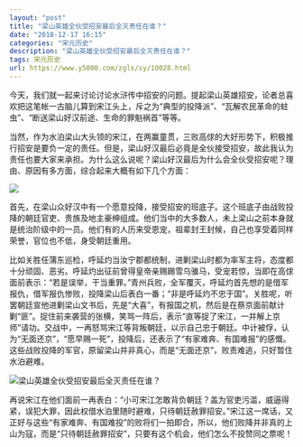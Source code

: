 ```yaml
---
layout: "post"
title: "梁山英雄全伙受招安最后全灭责任在谁？"
date: "2018-12-17 16:15"
categories: "宋元历史"
description: "梁山英雄全伙受招安最后全灭责任在谁？"
tags: 宋元历史
url: https://www.y5000.com/zgls/sy/10028.html
---
```






今天，我们就一起来讨论讨论水浒传中招安的问题。提起梁山英雄招安，论者总喜欢把这笔帐一古脑儿算到宋江头上，斥之为“典型的投降派”、“瓦解农民革命的蛀虫”、“断送梁山好汉前途、生命的罪魁祸首”等等。

当然，作为水泊梁山大头领的宋江，在两赢童贯，三败高俅的大好形势下，积极推行招安是要负一定的责任。但是，梁山好汉最后必竟是全伙接受招安，故此我认为责任也要大家来承担。为什么这么说呢？梁山好汉最后为什么会全伙受招安呢？理由、原因有多方面，综合起来大概有如下几个方面：

![](https://img.y5000.com/uploads/allimg/170110/1G3561L5-0.jpg)

首先，在梁山众好汉中有一个愿意投降，接受招安的班底子。这个班底子由战败投降的朝廷官吏、贵族及地主豪绅组成。他们当中的大多数人，未上梁山之前本身就是统治阶级中的一员。他们有的人历来受恩宠，祖辈封王封候，自己也享受着同样荣誉，官位也不低，身受朝廷重用。

比如关胜任蒲东巡检，呼延灼当汝宁郡都统制，进剿梁山时都为率军主将，态度都十分顽固、恶劣。呼延灼出征前曾得皇帝亲赐踢雪乌骓马，受宠若惊，当即在高俅面前表示：“若是误举，干当重罪。”青州兵败，全军覆灭，呼延灼首先想的是借军报仇，借军报仇惨败，投降梁山后表白一番；“非是呼延灼不忠于国”。关胜呢，听罢朝廷宣他进剿梁山文书后，先是“大喜”，有报国之机，然后是在蔡京面前献计剿“匪”。捉住前来袭营的张横，笑骂一阵后，表示“直等捉了宋江，一并解上京师”请功。交战中，一再怒骂宋江等背叛朝廷，以示自己忠于朝廷。中计被俘，认为“无面还京”，“愿早赐一死”，投降后，还表示了“有家难奔、有国难报”的感慨。这些战败投降的军官，原留梁山并非真心，而是“无面还京”，败责难逃，只好暂住水泊避难。

![梁山英雄全伙受招安最后全灭责任在谁？](/uploads/allimg/170110/6-1F110164544604.JPG)

再说宋江在他们面前一再表白：“小可宋江怎敢背负朝廷？盖为官吏污滥，威逼得紧，误犯大罪，因此权借水泊里随时避难，只待朝廷赦罪招安。”宋江这一席话，又正好与这些“有家难奔、有国难投”的败将们一拍即合，所以，他们败降并非真的上山为寇，而是“只待朝廷赦罪招安”，只要有这个机会，他们怎么不投赞同之票呢！
